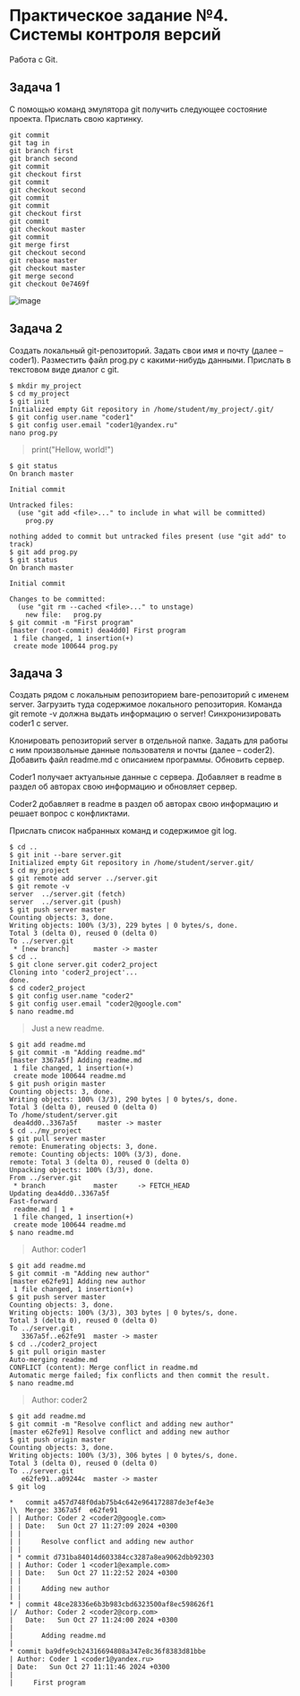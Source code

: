 # Практическое задание №4. Системы контроля версий

Работа с Git.

## Задача 1

С помощью команд эмулятора git получить следующее состояние проекта. Прислать свою картинку.

```
git commit
git tag in
git branch first
git branch second
git commit
git checkout first
git commit
git checkout second
git commit
git commit
git checkout first
git commit
git checkout master
git commit
git merge first
git checkout second
git rebase master
git checkout master
git merge second
git checkout 0e7469f
```

![image](https://github.com/user-attachments/assets/7d579bc6-6c1c-4179-a7ea-a5fe35198ea9)

## Задача 2

Создать локальный git-репозиторий. Задать свои имя и почту (далее – coder1). Разместить файл prog.py с какими-нибудь данными. Прислать в текстовом виде диалог с git.

```
$ mkdir my_project
$ cd my_project
$ git init
Initialized empty Git repository in /home/student/my_project/.git/
$ git config user.name "coder1"
$ git config user.email "coder1@yandex.ru"
nano prog.py
```
> print("Hellow, world!")
```
$ git status
On branch master

Initial commit

Untracked files:
  (use "git add <file>..." to include in what will be committed)
    prog.py

nothing added to commit but untracked files present (use "git add" to track)
$ git add prog.py
$ git status
On branch master

Initial commit

Changes to be committed:
  (use "git rm --cached <file>..." to unstage)
    new file:   prog.py
$ git commit -m "First program"
[master (root-commit) dea4dd0] First program
 1 file changed, 1 insertion(+)
 create mode 100644 prog.py
```

## Задача 3

Создать рядом с локальным репозиторием bare-репозиторий с именем server. Загрузить туда содержимое локального репозитория. Команда git remote -v должна выдать информацию о server! Синхронизировать coder1 с server.

Клонировать репозиторий server в отдельной папке. Задать для работы с ним произвольные данные пользователя и почты (далее – coder2). Добавить файл readme.md с описанием программы. Обновить сервер.

Coder1 получает актуальные данные с сервера. Добавляет в readme в раздел об авторах свою информацию и обновляет сервер.

Coder2 добавляет в readme в раздел об авторах свою информацию и решает вопрос с конфликтами.

Прислать список набранных команд и содержимое git log.

```
$ cd ..
$ git init --bare server.git
Initialized empty Git repository in /home/student/server.git/
$ cd my_project
$ git remote add server ../server.git
$ git remote -v
server	../server.git (fetch)
server	../server.git (push)
$ git push server master
Counting objects: 3, done.
Writing objects: 100% (3/3), 229 bytes | 0 bytes/s, done.
Total 3 (delta 0), reused 0 (delta 0)
To ../server.git
 * [new branch]      master -> master
$ cd ..
$ git clone server.git coder2_project
Cloning into 'coder2_project'...
done.
$ cd coder2_project
$ git config user.name "coder2"
$ git config user.email "coder2@google.com"
$ nano readme.md
```
> Just a new readme.
```
$ git add readme.md
$ git commit -m "Adding readme.md"
[master 3367a5f] Adding readme.md
 1 file changed, 1 insertion(+)
 create mode 100644 readme.md
$ git push origin master
Counting objects: 3, done.
Writing objects: 100% (3/3), 290 bytes | 0 bytes/s, done.
Total 3 (delta 0), reused 0 (delta 0)
To /home/student/server.git
 dea4dd0..3367a5f     master -> master
$ cd ../my_project
$ git pull server master
remote: Enumerating objects: 3, done.
remote: Counting objects: 100% (3/3), done.
remote: Total 3 (delta 0), reused 0 (delta 0)
Unpacking objects: 100% (3/3), done.
From ../server.git
 * branch            master     -> FETCH_HEAD
Updating dea4dd0..3367a5f
Fast-forward
 readme.md | 1 +
 1 file changed, 1 insertion(+)
 create mode 100644 readme.md
$ nano readme.md
```
> Author: coder1
```
$ git add readme.md
$ git commit -m "Adding new author"
[master e62fe91] Adding new author
 1 file changed, 1 insertion(+)
$ git push server master
Counting objects: 3, done.
Writing objects: 100% (3/3), 303 bytes | 0 bytes/s, done.
Total 3 (delta 0), reused 0 (delta 0)
To ../server.git
   3367a5f..e62fe91  master -> master
$ cd ../coder2_project
$ git pull origin master
Auto-merging readme.md
CONFLICT (content): Merge conflict in readme.md
Automatic merge failed; fix conflicts and then commit the result.
$ nano readme.md
```
> Author: coder2
```
$ git add readme.md
$ git commit -m "Resolve conflict and adding new author"
[master e62fe91] Resolve conflict and adding new author
$ git push origin master
Counting objects: 3, done.
Writing objects: 100% (3/3), 306 bytes | 0 bytes/s, done.
Total 3 (delta 0), reused 0 (delta 0)
To ../server.git
   e62fe91..a09244c  master -> master
$ git log
```

```
*   commit a457d748f0dab75b4c642e964172887de3ef4e3e
|\  Merge: 3367a5f  e62fe91
| | Author: Coder 2 <coder2@google.com>
| | Date:   Sun Oct 27 11:27:09 2024 +0300
| | 
| |     Resolve conflict and adding new author
| | 
| * commit d731ba84014d603384cc3287a8ea9062dbb92303
| | Author: Coder 1 <coder1@example.com>
| | Date:   Sun Oct 27 11:22:52 2024 +0300
| | 
| |     Adding new author
| | 
* | commit 48ce28336e6b3b983cbd6323500af8ec598626f1
|/  Author: Coder 2 <coder2@corp.com>
|   Date:   Sun Oct 27 11:24:00 2024 +0300
|   
|       Adding readme.md
| 
* commit ba9dfe9cb24316694808a347e8c36f8383d81bbe
| Author: Coder 1 <coder1@yandex.ru>
| Date:   Sun Oct 27 11:11:46 2024 +0300
| 
|     First program
```
